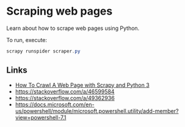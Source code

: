 # Scraping web pages

Learn about how to scrape web pages using Python.

To run, execute:

```powershell
scrapy runspider scraper.py
```

## Links

- [How To Crawl A Web Page with Scrapy and Python 3](https://www.digitalocean.com/community/tutorials/how-to-crawl-a-web-page-with-scrapy-and-python-3)
- https://stackoverflow.com/a/46599584
- https://stackoverflow.com/a/49362936
- https://docs.microsoft.com/en-us/powershell/module/microsoft.powershell.utility/add-member?view=powershell-7.1
